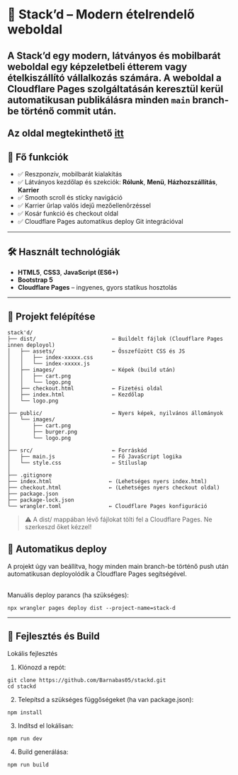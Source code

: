 # 🥞 Stack’d – Modern ételrendelő weboldal

A **Stack’d** egy modern, látványos és mobilbarát weboldal egy képzeletbeli étterem vagy ételkiszállító vállalkozás számára. A weboldal a Cloudflare Pages szolgáltatásán keresztül kerül automatikusan publikálásra minden `main` branch-be történő commit után.
<br><br>Az oldal megtekinthető [itt](https://stack-d.pages.dev/)
---

## 🚀 Fő funkciók

- ✅ Reszponzív, mobilbarát kialakítás
- ✅ Látványos kezdőlap és szekciók: **Rólunk**, **Menü**, **Házhozszállítás**, **Karrier**
- ✅ Smooth scroll és sticky navigáció
- ✅ Karrier űrlap valós idejű mezőellenőrzéssel
- ✅ Kosár funkció és checkout oldal
- ✅ Cloudflare Pages automatikus deploy Git integrációval

---

## 🛠️ Használt technológiák

- **HTML5**, **CSS3**, **JavaScript (ES6+)**
- **Bootstrap 5**
- **Cloudflare Pages** – ingyenes, gyors statikus hosztolás

---

## 🧱 Projekt felépítése

```plaintext
stack'd/
├── dist/                        ← Buildelt fájlok (Cloudflare Pages innen deployol)
│   ├── assets/                  ← Összefűzött CSS és JS
│   │   ├── index-xxxxx.css
│   │   └── index-xxxxx.js
│   ├── images/                  ← Képek (build után)
│   │   ├── cart.png
│   │   └── logo.png
│   ├── checkout.html            ← Fizetési oldal
│   ├── index.html               ← Kezdőlap
│   └── logo.png
│
├── public/                      ← Nyers képek, nyilvános állományok
│   └── images/
│       ├── cart.png
│       ├── burger.png
│       └── logo.png
│
├── src/                         ← Forráskód
│   ├── main.js                  ← Fő JavaScript logika
│   └── style.css                ← Stíluslap
│
├── .gitignore
├── index.html                  ← (Lehetséges nyers index.html)
├── checkout.html               ← (Lehetséges nyers checkout oldal)
├── package.json
├── package-lock.json
└── wrangler.toml               ← Cloudflare Pages konfiguráció
```
> ⚠️ A dist/ mappában lévő fájlokat tölti fel a Cloudflare Pages. Ne szerkeszd őket kézzel!

## 🔁 Automatikus deploy
A projekt úgy van beállítva, hogy minden main branch-be történő push után automatikusan deployolódik a Cloudflare Pages segítségével. <br><br>

Manuális deploy parancs (ha szükséges):
```
npx wrangler pages deploy dist --project-name=stack-d
```
---
## 🔧 Fejlesztés és Build
Lokális fejlesztés
  1. Klónozd a repót: <br>
  ```
git clone https://github.com/Barnabas05/stackd.git
cd stackd
```
  2. Telepítsd a szükséges függőségeket (ha van package.json): <br>
  ```
npm install
```
  3. Indítsd el lokálisan: <br>
```
npm run dev
```
  4. Build generálása: <br>
  ```
npm run build
```

